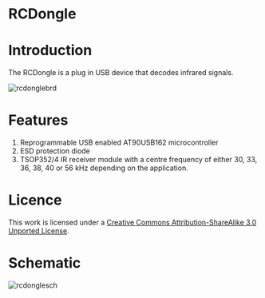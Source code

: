 RCDongle
=========
Introduction
============
The RCDongle is a plug in USB device that decodes infrared signals.

![rcdonglebrd](https://f.cloud.github.com/assets/5130298/890038/74571218-fa2b-11e2-97b7-1ce028e694cc.PNG)

Features
========
1. Reprogrammable USB enabled AT90USB162 microcontroller
2. ESD protection diode
3. TSOP352/4 IR receiver module with a centre frequency of either 30, 33, 36, 38, 40 or 56 kHz depending on the application.

Licence
=======
This work is licensed under a [Creative Commons Attribution-ShareAlike 3.0 Unported License](http://www.creativecommons.org/licenses/by-sa/3.0).

Schematic
=========
![rcdonglesch](https://f.cloud.github.com/assets/5130298/890019/2422d372-fa2b-11e2-840f-1f7ec6c39908.png)
